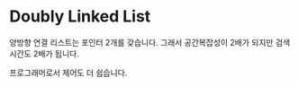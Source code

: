 # Doubly Linked List

양방향 연결 리스트는 포인터 2개를 갖습니다. 그래서 공간복잡성이 2배가 되지만 검색시간도 2배가 됩니다.

프로그래머로서 제어도 더 쉽습니다.
